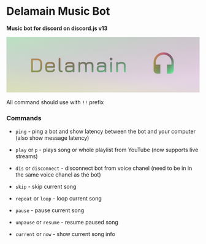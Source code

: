 # Delamain Music Bot

**Music bot for discord on discord.js v13**

![Bot Header](./assets/head.png)

All command should use with `!!` prefix

### Commands

- `ping` - ping a bot and show latency between the bot and your computer (also show message latency)

- `play` or `p` - plays song or whole playlist from YouTube (now supports live streams)

- `dis` or `disconnect` - disconnect bot from voice chanel (need to be in in the same voice chanel as the bot)

- `skip` - skip current song

- `repeat` or `loop` - loop current song

- `pause` - pause current song

- `unpause` or `resume` - resume paused song

- `current` or `now` - show current song info
